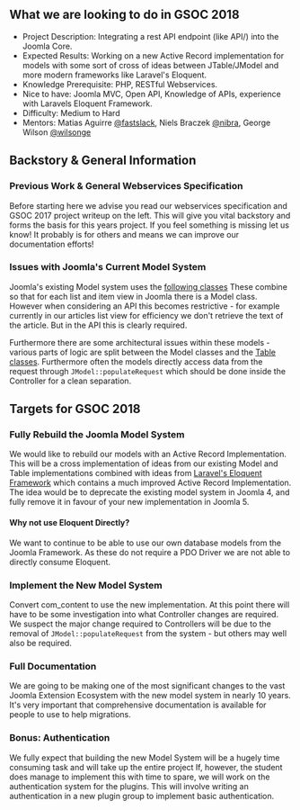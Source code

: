 ## What we are looking to do in GSOC 2018
* Project Description: Integrating a rest API endpoint (like API/) into the Joomla Core.
* Expected Results: Working on a new Active Record implementation for models with some sort of cross of ideas between JTable/JModel and more modern frameworks like Laravel's Eloquent.
* Knowledge Prerequisite: PHP, RESTful Webservices. 
* Nice to have: Joomla MVC, Open API, Knowledge of APIs, experience with Laravels Eloquent Framework.
* Difficulty: Medium to Hard
* Mentors: Matias Aguirre [@fastslack](https://github.com/fastslack), Niels Braczek [@nibra](https://github.com/nibra), George Wilson [@wilsonge](https://github.com/wilsonge)

## Backstory & General Information
### Previous Work & General Webservices Specification
Before starting here we advise you read our webservices specification and GSOC 2017 project writeup on the left. This
will give you vital backstory and forms the basis for this years project. If you feel something is missing let us know!
It probably is for others and means we can improve our documentation efforts!

### Issues with Joomla's Current Model System
Joomla's existing Model system uses the [following classes](https://github.com/joomla/joomla-cms/tree/4.0-dev/libraries/src/MVC/Model)
These combine so that for each list and item view in Joomla there is a Model class. However when considering an API this
becomes restrictive - for example currently in our articles list view for efficiency we don't retrieve the text of the
article. But in the API this is clearly required. 

Furthermore there are some architectural issues within these models - various parts of logic are split between the Model
classes and the [Table classes](https://github.com/joomla/joomla-cms/blob/staging/libraries/src/Table/Table.php). Furthermore
often the models directly access data from the request through `JModel::populateRequest` which should be done inside the
Controller for a clean separation.

## Targets for GSOC 2018
### Fully Rebuild the Joomla Model System
We would like to rebuild our models with an Active Record Implementation. This will be a cross implementation of ideas from
our existing Model and Table implementations combined with ideas from [Laravel's Eloquent Framework](https://github.com/illuminate/database/tree/master/Eloquent)
which contains a much improved Active Record Implementation. The idea would be to deprecate the existing model system in Joomla 4,
and fully remove it in favour of your new implementation in Joomla 5.

#### Why not use Eloquent Directly?
We want to continue to be able to use our own database models from the Joomla Framework. As these do not require a PDO Driver
we are not able to directly consume Eloquent.

### Implement the New Model System
Convert com_content to use the new implementation. At this point there will have to be some investigation into what Controller
changes are required. We suspect the major change required to Controllers will be due to the removal of `JModel::populateRequest`
from the system - but others may well also be required.

### Full Documentation
We are going to be making one of the most significant changes to the vast Joomla Extension Ecosystem with the new model
system in nearly 10 years. It's very important that comprehensive documentation is available for people to use to help
migrations.

### Bonus: Authentication
We fully expect that building the new Model System will be a hugely time consuming task and will take up the entire project
If, however, the student does manage to implement this with time to spare, we will work on the authentication system for the
plugins. This will involve writing an authentication in a new plugin group to implement basic authentication.
